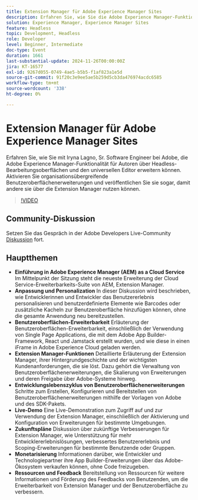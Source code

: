```yaml
---
title: Extension Manager für Adobe Experience Manager Sites
description: Erfahren Sie, wie Sie die Adobe Experience Manager-Funktionalität mit Extension Manager erweitern und so organisationsübergreifende Benutzeroberflächenerweiterungen und Anpassungen ermöglichen, ohne das gesamte Programm erneut bereitzustellen, wie Iryna Lagno, Sr. Software Engineer bei Adobe, gezeigt hat.
solution: Experience Manager, Experience Manager Sites
feature: Headless
topic: Development, Headless
role: Developer
level: Beginner, Intermediate
doc-type: Event
duration: 1661
last-substantial-update: 2024-11-26T00:00:00Z
jira: KT-16577
exl-id: 9267d055-0749-4ae5-b5b5-f1af823a1e5d
source-git-commit: 91f20c3e9ee5ae5b259d5cb3da476974acdc6585
workflow-type: tm+mt
source-wordcount: '338'
ht-degree: 0%

---
```


# Extension Manager für Adobe Experience Manager Sites

Erfahren Sie, wie Sie mit Iryna Lagno, Sr. Software Engineer bei Adobe, die Adobe Experience Manager-Funktionalität für Autoren über Headless-Bearbeitungsoberflächen und den universellen Editor erweitern können. Aktivieren Sie organisationsübergreifende Benutzeroberflächenerweiterungen und veröffentlichen Sie sie sogar, damit andere sie über die Extension Manager nutzen können.

>[!VIDEO](https://video.tv.adobe.com/v/3440404/?learn=on&enablevpops)

## Community-Diskussion

Setzen Sie das Gespräch in der Adobe Developers Live-Community [Diskussion](https://adobe.ly/48N59Uj) fort.

## Hauptthemen

* **Einführung in Adobe Experience Manager (AEM) as a Cloud Service** Im Mittelpunkt der Sitzung steht die neueste Erweiterung der Cloud Service-Erweiterbarkeits-Suite von AEM, Extension Manager.
* **Anpassung und Personalization** In dieser Diskussion wird beschrieben, wie Entwicklerinnen und Entwickler das Benutzererlebnis personalisieren und benutzerdefinierte Elemente wie Barcodes oder zusätzliche Kacheln zur Benutzeroberfläche hinzufügen können, ohne die gesamte Anwendung neu bereitzustellen.
* **Benutzeroberflächen-Erweiterbarkeit** Erläuterung der Benutzeroberflächen-Erweiterbarkeit, einschließlich der Verwendung von Single Page Applications, die mit dem Adobe App Builder-Framework, React und Jamstack erstellt wurden, und wie diese in einen iFrame in Adobe Experience Cloud geladen werden.
* **Extension Manager-Funktionen** Detaillierte Erläuterung der Extension Manager, ihrer Hintergrundgeschichte und der wichtigsten Kundenanforderungen, die sie löst. Dazu gehört die Verwaltung von Benutzeroberflächenerweiterungen, die Skalierung von Erweiterungen und deren Freigabe über Adobe-Systeme hinweg.
* **Entwicklungslebenszyklus von Benutzeroberflächenerweiterungen** Schritte zum Erstellen, Konfigurieren und Bereitstellen von Benutzeroberflächenerweiterungen mithilfe der Vorlagen von Adobe und des SDK-Pakets.
* **Live-Demo** Eine Live-Demonstration zum Zugriff auf und zur Verwendung der Extension Manager, einschließlich der Aktivierung und Konfiguration von Erweiterungen für bestimmte Umgebungen.
* **Zukunftspläne** Diskussion über zukünftige Verbesserungen für Extension Manager, wie Unterstützung für mehr Entwicklererlebnislösungen, verbessertes Benutzererlebnis und Scoping-Erweiterungen für bestimmte Benutzende oder Gruppen.
* **Monetarisierung** Informationen darüber, wie Entwickler und Technologiepartner ihre App Builder-Erweiterungen über das Adobe-Ökosystem verkaufen können, ohne Code freizugeben.
* **Ressourcen und Feedback** Bereitstellung von Ressourcen für weitere Informationen und Förderung des Feedbacks von Benutzenden, um die Erweiterbarkeit von Extension Manager und der Benutzeroberfläche zu verbessern.

